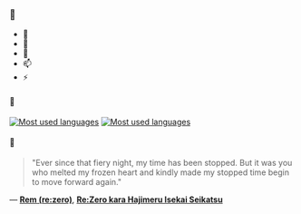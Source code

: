 ### 👋

- 🔭
- 🌱
- 💬
- 📫
- ⚡

#### 🧏

[![Most used languages](https://github-readme-stats-aynah.vercel.app/api/top-langs/?username=aynh&theme=solarized-dark&langs_count=6&layout=compact&hide_title=true)](https://github.com/anuraghazra/github-readme-stats#gh-dark-mode-only)
[![Most used languages](https://github-readme-stats-aynah.vercel.app/api/top-langs/?username=aynh&theme=solarized-light&langs_count=6&layout=compact&hide_title=true)](https://github.com/anuraghazra/github-readme-stats#gh-light-mode-only)

#### 💬

> "Ever since that fiery night, my time has been stopped. But it was you who melted my frozen heart and kindly made my stopped time begin to move forward again."

&mdash; [**Rem (re:zero)**](https://myanimelist.net/character.php?q=Rem%20(re%3Azero)&cat=character), [**Re:Zero kara Hajimeru Isekai Seikatsu**](https://myanimelist.net/search/all?q=Re%3AZero%20kara%20Hajimeru%20Isekai%20Seikatsu&cat=all)
